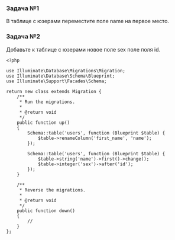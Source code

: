 ### Задача №1

В таблице с юзерами переместите поле name на первое место.

### Задача №2

Добавьте к таблице с юзерами новое поле sex поле поля id.

    <?php
    
    use Illuminate\Database\Migrations\Migration;
    use Illuminate\Database\Schema\Blueprint;
    use Illuminate\Support\Facades\Schema;
    
    return new class extends Migration {
        /**
         * Run the migrations.
         *
         * @return void
         */
        public function up()
        {
            Schema::table('users', function (Blueprint $table) {
                $table->renameColumn('first_name', 'name');
            });
    
            Schema::table('users', function (Blueprint $table) {
                $table->string('name')->first()->change();
                $table->integer('sex')->after('id');
            });
        }
    
        /**
         * Reverse the migrations.
         *
         * @return void
         */
        public function down()
        {
            //
        }
    };
